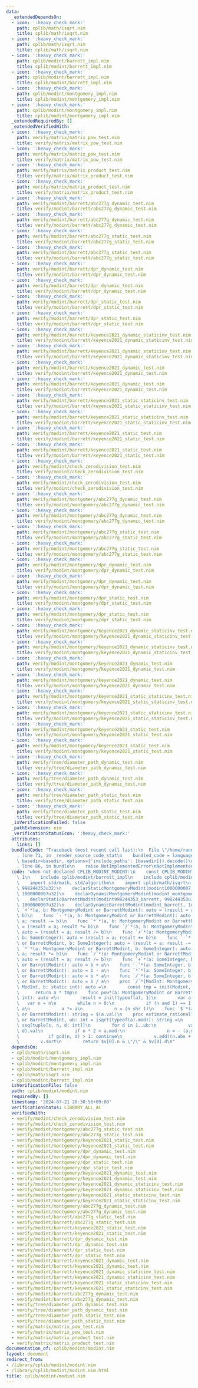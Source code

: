 ```yaml
---
data:
  _extendedDependsOn:
  - icon: ':heavy_check_mark:'
    path: cplib/math/isqrt.nim
    title: cplib/math/isqrt.nim
  - icon: ':heavy_check_mark:'
    path: cplib/math/isqrt.nim
    title: cplib/math/isqrt.nim
  - icon: ':heavy_check_mark:'
    path: cplib/modint/barrett_impl.nim
    title: cplib/modint/barrett_impl.nim
  - icon: ':heavy_check_mark:'
    path: cplib/modint/barrett_impl.nim
    title: cplib/modint/barrett_impl.nim
  - icon: ':heavy_check_mark:'
    path: cplib/modint/montgomery_impl.nim
    title: cplib/modint/montgomery_impl.nim
  - icon: ':heavy_check_mark:'
    path: cplib/modint/montgomery_impl.nim
    title: cplib/modint/montgomery_impl.nim
  _extendedRequiredBy: []
  _extendedVerifiedWith:
  - icon: ':heavy_check_mark:'
    path: verify/matrix/matrix_pow_test.nim
    title: verify/matrix/matrix_pow_test.nim
  - icon: ':heavy_check_mark:'
    path: verify/matrix/matrix_pow_test.nim
    title: verify/matrix/matrix_pow_test.nim
  - icon: ':heavy_check_mark:'
    path: verify/matrix/matrix_product_test.nim
    title: verify/matrix/matrix_product_test.nim
  - icon: ':heavy_check_mark:'
    path: verify/matrix/matrix_product_test.nim
    title: verify/matrix/matrix_product_test.nim
  - icon: ':heavy_check_mark:'
    path: verify/modint/barrett/abc277g_dynamic_test.nim
    title: verify/modint/barrett/abc277g_dynamic_test.nim
  - icon: ':heavy_check_mark:'
    path: verify/modint/barrett/abc277g_dynamic_test.nim
    title: verify/modint/barrett/abc277g_dynamic_test.nim
  - icon: ':heavy_check_mark:'
    path: verify/modint/barrett/abc277g_static_test.nim
    title: verify/modint/barrett/abc277g_static_test.nim
  - icon: ':heavy_check_mark:'
    path: verify/modint/barrett/abc277g_static_test.nim
    title: verify/modint/barrett/abc277g_static_test.nim
  - icon: ':heavy_check_mark:'
    path: verify/modint/barrett/dpr_dynamic_test.nim
    title: verify/modint/barrett/dpr_dynamic_test.nim
  - icon: ':heavy_check_mark:'
    path: verify/modint/barrett/dpr_dynamic_test.nim
    title: verify/modint/barrett/dpr_dynamic_test.nim
  - icon: ':heavy_check_mark:'
    path: verify/modint/barrett/dpr_static_test.nim
    title: verify/modint/barrett/dpr_static_test.nim
  - icon: ':heavy_check_mark:'
    path: verify/modint/barrett/dpr_static_test.nim
    title: verify/modint/barrett/dpr_static_test.nim
  - icon: ':heavy_check_mark:'
    path: verify/modint/barrett/keyence2021_dynamic_staticinv_test.nim
    title: verify/modint/barrett/keyence2021_dynamic_staticinv_test.nim
  - icon: ':heavy_check_mark:'
    path: verify/modint/barrett/keyence2021_dynamic_staticinv_test.nim
    title: verify/modint/barrett/keyence2021_dynamic_staticinv_test.nim
  - icon: ':heavy_check_mark:'
    path: verify/modint/barrett/keyence2021_dynamic_test.nim
    title: verify/modint/barrett/keyence2021_dynamic_test.nim
  - icon: ':heavy_check_mark:'
    path: verify/modint/barrett/keyence2021_dynamic_test.nim
    title: verify/modint/barrett/keyence2021_dynamic_test.nim
  - icon: ':heavy_check_mark:'
    path: verify/modint/barrett/keyence2021_static_staticinv_test.nim
    title: verify/modint/barrett/keyence2021_static_staticinv_test.nim
  - icon: ':heavy_check_mark:'
    path: verify/modint/barrett/keyence2021_static_staticinv_test.nim
    title: verify/modint/barrett/keyence2021_static_staticinv_test.nim
  - icon: ':heavy_check_mark:'
    path: verify/modint/barrett/keyence2021_static_test.nim
    title: verify/modint/barrett/keyence2021_static_test.nim
  - icon: ':heavy_check_mark:'
    path: verify/modint/barrett/keyence2021_static_test.nim
    title: verify/modint/barrett/keyence2021_static_test.nim
  - icon: ':heavy_check_mark:'
    path: verify/modint/check_zerodivision_test.nim
    title: verify/modint/check_zerodivision_test.nim
  - icon: ':heavy_check_mark:'
    path: verify/modint/check_zerodivision_test.nim
    title: verify/modint/check_zerodivision_test.nim
  - icon: ':heavy_check_mark:'
    path: verify/modint/montgomery/abc277g_dynamic_test.nim
    title: verify/modint/montgomery/abc277g_dynamic_test.nim
  - icon: ':heavy_check_mark:'
    path: verify/modint/montgomery/abc277g_dynamic_test.nim
    title: verify/modint/montgomery/abc277g_dynamic_test.nim
  - icon: ':heavy_check_mark:'
    path: verify/modint/montgomery/abc277g_static_test.nim
    title: verify/modint/montgomery/abc277g_static_test.nim
  - icon: ':heavy_check_mark:'
    path: verify/modint/montgomery/abc277g_static_test.nim
    title: verify/modint/montgomery/abc277g_static_test.nim
  - icon: ':heavy_check_mark:'
    path: verify/modint/montgomery/dpr_dynamic_test.nim
    title: verify/modint/montgomery/dpr_dynamic_test.nim
  - icon: ':heavy_check_mark:'
    path: verify/modint/montgomery/dpr_dynamic_test.nim
    title: verify/modint/montgomery/dpr_dynamic_test.nim
  - icon: ':heavy_check_mark:'
    path: verify/modint/montgomery/dpr_static_test.nim
    title: verify/modint/montgomery/dpr_static_test.nim
  - icon: ':heavy_check_mark:'
    path: verify/modint/montgomery/dpr_static_test.nim
    title: verify/modint/montgomery/dpr_static_test.nim
  - icon: ':heavy_check_mark:'
    path: verify/modint/montgomery/keyence2021_dynamic_staticinv_test.nim
    title: verify/modint/montgomery/keyence2021_dynamic_staticinv_test.nim
  - icon: ':heavy_check_mark:'
    path: verify/modint/montgomery/keyence2021_dynamic_staticinv_test.nim
    title: verify/modint/montgomery/keyence2021_dynamic_staticinv_test.nim
  - icon: ':heavy_check_mark:'
    path: verify/modint/montgomery/keyence2021_dynamic_test.nim
    title: verify/modint/montgomery/keyence2021_dynamic_test.nim
  - icon: ':heavy_check_mark:'
    path: verify/modint/montgomery/keyence2021_dynamic_test.nim
    title: verify/modint/montgomery/keyence2021_dynamic_test.nim
  - icon: ':heavy_check_mark:'
    path: verify/modint/montgomery/keyence2021_static_staticinv_test.nim
    title: verify/modint/montgomery/keyence2021_static_staticinv_test.nim
  - icon: ':heavy_check_mark:'
    path: verify/modint/montgomery/keyence2021_static_staticinv_test.nim
    title: verify/modint/montgomery/keyence2021_static_staticinv_test.nim
  - icon: ':heavy_check_mark:'
    path: verify/modint/montgomery/keyence2021_static_test.nim
    title: verify/modint/montgomery/keyence2021_static_test.nim
  - icon: ':heavy_check_mark:'
    path: verify/modint/montgomery/keyence2021_static_test.nim
    title: verify/modint/montgomery/keyence2021_static_test.nim
  - icon: ':heavy_check_mark:'
    path: verify/tree/diameter_path_dynamic_test.nim
    title: verify/tree/diameter_path_dynamic_test.nim
  - icon: ':heavy_check_mark:'
    path: verify/tree/diameter_path_dynamic_test.nim
    title: verify/tree/diameter_path_dynamic_test.nim
  - icon: ':heavy_check_mark:'
    path: verify/tree/diameter_path_static_test.nim
    title: verify/tree/diameter_path_static_test.nim
  - icon: ':heavy_check_mark:'
    path: verify/tree/diameter_path_static_test.nim
    title: verify/tree/diameter_path_static_test.nim
  _isVerificationFailed: false
  _pathExtension: nim
  _verificationStatusIcon: ':heavy_check_mark:'
  attributes:
    links: []
  bundledCode: "Traceback (most recent call last):\n  File \"/home/runner/.local/lib/python3.10/site-packages/onlinejudge_verify/documentation/build.py\"\
    , line 71, in _render_source_code_stat\n    bundled_code = language.bundle(stat.path,\
    \ basedir=basedir, options={'include_paths': [basedir]}).decode()\n  File \"/home/runner/.local/lib/python3.10/site-packages/onlinejudge_verify/languages/nim.py\"\
    , line 86, in bundle\n    raise NotImplementedError\nNotImplementedError\n"
  code: "when not declared CPLIB_MODINT_MODINT:\n    const CPLIB_MODINT_MODINT* =\
    \ 1\n    include cplib/modint/barrett_impl\n    include cplib/modint/montgomery_impl\n\
    \    import std/math, std/algorithm\n    import cplib/math/isqrt\n    declarStaticMontgomeryModint(modint998244353_montgomery,\
    \ 998244353u32)\n    declarStaticMontgomeryModint(modint1000000007_montgomery,\
    \ 1000000007u32)\n    declarDynamicMontgomeryModint(modint_montgomery, 1u32)\n\
    \    declarStaticBarrettModint(modint998244353_barrett, 998244353u32)\n    declarStaticBarrettModint(modint1000000007_barrett,\
    \ 1000000007u32)\n    declarDynamicBarrettModint(modint_barrett, 1u32)\n    func\
    \ `+`*(a, b: MontgomeryModint or BarrettModint): auto = (result = a; result +=\
    \ b)\n    func `-`*(a, b: MontgomeryModint or BarrettModint): auto = (result =\
    \ a; result -= b)\n    func `*`*(a, b: MontgomeryModint or BarrettModint): auto\
    \ = (result = a; result *= b)\n    func `/`*(a, b: MontgomeryModint or BarrettModint):\
    \ auto = (result = a; result /= b)\n    func `+`*(a: MontgomeryModint or BarrettModint,\
    \ b: SomeInteger): auto = (result = a; result += b)\n    func `-`*(a: MontgomeryModint\
    \ or BarrettModint, b: SomeInteger): auto = (result = a; result -= b)\n    func\
    \ `*`*(a: MontgomeryModint or BarrettModint, b: SomeInteger): auto = (result =\
    \ a; result *= b)\n    func `/`*(a: MontgomeryModint or BarrettModint, b: SomeInteger):\
    \ auto = (result = a; result /= b)\n    func `+`*(a: SomeInteger, b: MontgomeryModint\
    \ or BarrettModint): auto = b + a\n    func `-`*(a: SomeInteger, b: MontgomeryModint\
    \ or BarrettModint): auto = b - a\n    func `*`*(a: SomeInteger, b: MontgomeryModint\
    \ or BarrettModint): auto = b * a\n    func `/`*(a: SomeInteger, b: MontgomeryModint\
    \ or BarrettModint): auto = b / a\n    proc `/`*[ModInt: MontgomeryModint or BarrettModint](a:\
    \ ModInt, b: static int): auto =\n        const tmp = init(Modint, b).inv\n  \
    \      return a * tmp\n    func pow*(a: MontgomeryModint or BarrettModint, n:\
    \ int): auto =\n        result = init(typeof(a), 1)\n        var a = a\n     \
    \   var n = n\n        while n > 0:\n            if (n and 1) == 1: result *=\
    \ a\n            a *= a\n            n = (n shr 1)\n    func `$`*(a: MontgomeryModint\
    \ or BarrettModint): string = $(a.val)\n    proc estimate_rational*(a: MontgomeryModint\
    \ or BarrettModint, ub: int = isqrt(typeof(a).mod)): string =\n        var v:\
    \ seq[tuple[s, n, d: int]]\n        for d in 1..ub:\n            var n = (a *\
    \ d).val\n            if n * 2 > a.mod:\n                n = - (a.mod - n)\n \
    \           if gcd(n, d) > 1: continue\n            v.add((n.abs + d, n, d))\n\
    \        v.sort\n        return $v[0].n & \"/\" & $v[0].d\n"
  dependsOn:
  - cplib/math/isqrt.nim
  - cplib/modint/montgomery_impl.nim
  - cplib/modint/montgomery_impl.nim
  - cplib/modint/barrett_impl.nim
  - cplib/math/isqrt.nim
  - cplib/modint/barrett_impl.nim
  isVerificationFile: false
  path: cplib/modint/modint.nim
  requiredBy: []
  timestamp: '2024-07-21 20:30:56+09:00'
  verificationStatus: LIBRARY_ALL_AC
  verifiedWith:
  - verify/modint/check_zerodivision_test.nim
  - verify/modint/check_zerodivision_test.nim
  - verify/modint/montgomery/abc277g_static_test.nim
  - verify/modint/montgomery/abc277g_static_test.nim
  - verify/modint/montgomery/keyence2021_static_test.nim
  - verify/modint/montgomery/keyence2021_static_test.nim
  - verify/modint/montgomery/dpr_dynamic_test.nim
  - verify/modint/montgomery/dpr_dynamic_test.nim
  - verify/modint/montgomery/dpr_static_test.nim
  - verify/modint/montgomery/dpr_static_test.nim
  - verify/modint/montgomery/keyence2021_dynamic_test.nim
  - verify/modint/montgomery/keyence2021_dynamic_test.nim
  - verify/modint/montgomery/keyence2021_dynamic_staticinv_test.nim
  - verify/modint/montgomery/keyence2021_dynamic_staticinv_test.nim
  - verify/modint/montgomery/keyence2021_static_staticinv_test.nim
  - verify/modint/montgomery/keyence2021_static_staticinv_test.nim
  - verify/modint/montgomery/abc277g_dynamic_test.nim
  - verify/modint/montgomery/abc277g_dynamic_test.nim
  - verify/modint/barrett/abc277g_static_test.nim
  - verify/modint/barrett/abc277g_static_test.nim
  - verify/modint/barrett/keyence2021_static_test.nim
  - verify/modint/barrett/keyence2021_static_test.nim
  - verify/modint/barrett/dpr_dynamic_test.nim
  - verify/modint/barrett/dpr_dynamic_test.nim
  - verify/modint/barrett/dpr_static_test.nim
  - verify/modint/barrett/dpr_static_test.nim
  - verify/modint/barrett/keyence2021_dynamic_test.nim
  - verify/modint/barrett/keyence2021_dynamic_test.nim
  - verify/modint/barrett/keyence2021_dynamic_staticinv_test.nim
  - verify/modint/barrett/keyence2021_dynamic_staticinv_test.nim
  - verify/modint/barrett/keyence2021_static_staticinv_test.nim
  - verify/modint/barrett/keyence2021_static_staticinv_test.nim
  - verify/modint/barrett/abc277g_dynamic_test.nim
  - verify/modint/barrett/abc277g_dynamic_test.nim
  - verify/tree/diameter_path_dynamic_test.nim
  - verify/tree/diameter_path_dynamic_test.nim
  - verify/tree/diameter_path_static_test.nim
  - verify/tree/diameter_path_static_test.nim
  - verify/matrix/matrix_pow_test.nim
  - verify/matrix/matrix_pow_test.nim
  - verify/matrix/matrix_product_test.nim
  - verify/matrix/matrix_product_test.nim
documentation_of: cplib/modint/modint.nim
layout: document
redirect_from:
- /library/cplib/modint/modint.nim
- /library/cplib/modint/modint.nim.html
title: cplib/modint/modint.nim
---
```


